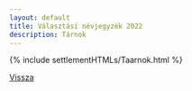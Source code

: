```yaml
---
layout: default
title: Választási névjegyzék 2022
description: Tárnok
---
```


{% include settlementHTMLs/Taarnok.html %}

[Vissza](./)